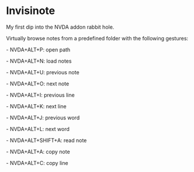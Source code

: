 # Invisinote

My first dip into the NVDA addon rabbit hole.

Virtually browse notes from a predefined folder with the following gestures:

\- NVDA+ALT+P: open path

\- NVDA+ALT+N: load notes

\- NVDA+ALT+U: previous note

\- NVDA+ALT+O: next note

\- NVDA+ALT+I: previous line

\- NVDA+ALT+K: next line

\- NVDA+ALT+J: previous word

\- NVDA+ALT+L: next word

\- NVDA+ALT+SHIFT+A: read note

\- NVDA+ALT+A: copy note

\- NVDA+ALT+C: copy line



